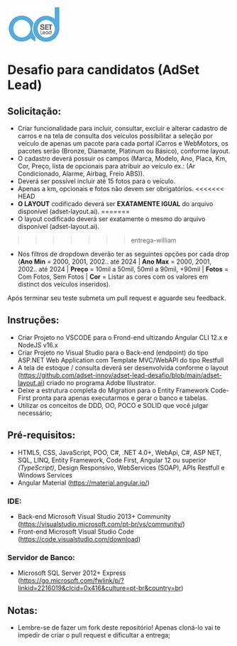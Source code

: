 <img src="https://github.com/adset-innov/adset-lead-desafio/blob/main/adset-lead.png">

# Desafio para candidatos (AdSet Lead)

## Solicitação:
- Criar funcionalidade para incluir, consultar, excluir e alterar cadastro de carros e na tela de consulta dos veículos possibilitar a seleção por veículo de apenas um pacote para cada portal iCarros e WebMotors, os pacotes serão (Bronze, Diamante, Platinum ou Básico), conforme layout.
- O cadastro deverá possuir os campos (Marca, Modelo, Ano, Placa, Km, Cor, Preço, lista de opcionais para atribuir ao veículo ex.: (Ar Condicionado, Alarme, Airbag, Freio ABS)).
- Deverá ser possível incluir até 15 fotos para o veículo.
- Apenas a km, opcionais e fotos não devem ser obrigatórios.
<<<<<<< HEAD
- <b>O LAYOUT</b> codificado deverá ser <b>EXATAMENTE IGUAL</b> do arquivo disponível (adset-layout.ai).
=======
- O layout codificado deverá ser exatamente o mesmo do arquivo disponível (adset-layout.ai).
>>>>>>> entrega-william
- Nos filtros de dropdown deverão ter as seguintes opções por cada drop (<b>Ano Min</b> = 2000, 2001, 2002.. até 2024 | <b>Ano Max</b> = 2000, 2001, 2002.. até 2024 | <b>Preço</b> = 10mil a 50mil, 50mil a 90mil, +90mil | <b>Fotos</b> = Com Fotos, Sem Fotos | <b>Cor</b> = Listar as cores com os valores em distinct dos veículos inseridos).

Após terminar seu teste submeta um pull request e aguarde seu feedback.

## Instruções:
- Criar Projeto no VSCODE para o Frond-end ultizando Angular CLI 12.x e NodeJS v16.x
- Criar Projeto no Visual Studio para o Back-end (endpoint) do tipo ASP.NET Web Application com Template MVC/WebAPI do tipo Restfull
- A tela de estoque / consulta deverá ser desenvolvida conforme o layout (https://github.com/adset-innov/adset-lead-desafio/blob/main/adset-layout.ai) criado no programa Adobe Illustrator.
- Deixe a estrutura completa do Migration para o Entity Framework Code-First pronta para apenas executarmos e gerar o banco e tabelas.
- Utilizar os conceitos de DDD, OO, POCO e SOLID que você julgar necessário;

## Pré-requisitos:
- HTML5, CSS, JavaScript, POO, C#, .NET 4.0+, WebApi, C#, ASP NET, SQL, LINQ, Entity Framework, Code First, Angular 12 ou superior *(TypeScript)*, Design Responsivo, WebServices (SOAP), APIs Restfull e Windows Services
- Angular Material (https://material.angular.io/)

### IDE:
 - Back-end Microsoft Visual Studio 2013+ Community (https://visualstudio.microsoft.com/pt-br/vs/community/)
 - Front-end Microsoft Visual Studio Code (https://code.visualstudio.com/download)
 
### Servidor de Banco:
 - Microsoft SQL Server 2012+ Express (https://go.microsoft.com/fwlink/p/?linkid=2216019&clcid=0x416&culture=pt-br&country=br)

## Notas:
* Lembre-se de fazer um fork deste repositório! Apenas cloná-lo vai te impedir de criar o pull request e dificultar a entrega;
